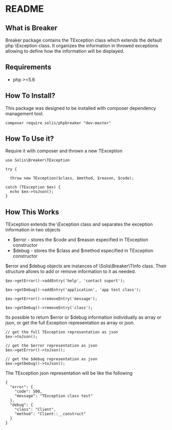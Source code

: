 # README

## What is Breaker
Breaker package contains the TException class which extends the default php \Exception class. It organizes the information in throwed exceptions allowing to define how the information will be displayed.

## Requirements
* php >=5.6

## How To Install?
This package was designed to be installed with composer dependency management tool.
```
composer require solis/phpbreaker "dev-master"
``` 

## How To Use it?
Require it with composer and thrown a new TException
```
use Solis\Breaker\TException

try {

  throw new TException($class, $method, $reason, $code);

catch (TException $ex) {
  echo $ex->toJson();
}
```

## How This Works
TException extends the \Exception class and separates the exception information in two objects

* $error - stores the $code and $reason especified in TException constructor
* $debug - stores the $class and $method especified in TException constructor

$error and $debug objects are instances of \Solis\Breaker\TInfo class. Their structure allows to add or remove information to it as needed.

```
$ex->getError()->addEntry('help', 'contact suport');

$ex->getDebug()->addEntry('application', 'app test class');

$ex->getError()->removeEntry('message');

$ex->getDebug()->removeEntry('class');
```

Its possible to return $error or $debug information individually as array or json, or get the full Exception representation as array or json.

```
// get the full TException representation as json
$ex->toJson();

// get the $error representation as json
$ex->getError()->toJson();

// get the $debug representation as json
$ex->getDebug()->toJson();
```

The TException json representation will be like the following

```
{
  "error": {
    "code": 500,
    "message": "TException class test"
  },
  "debug": {
    "class": "Client",
    "method": "Client::__construct"
  }
}
```


